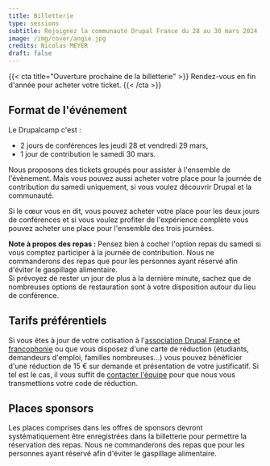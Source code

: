 ```yaml
---
title: Billetterie
type: sessions
subtitle: Rejoignez la communauté Drupal France du 28 au 30 mars 2024
image: /img/cover/angie.jpg
credits: Nicolas MEYER
draft: false
---
```


{{< cta
title="Ouverture prochaine de la billetterie" >}}
Rendez-vous en fin d'année pour acheter votre ticket.
{{< /cta >}}

## Format de l'événement

Le Drupalcamp c'est :

* 2 jours de conférences les jeudi 28 et vendredi 29 mars,
* 1 jour de contribution le samedi 30 mars.

Nous proposons des tickets groupés pour assister à l'ensemble de l'évènement. Mais vous pouvez aussi acheter votre place pour la journée de contribution du samedi uniquement, si vous voulez découvrir Drupal et la communauté. 

Si le cœur vous en dit, vous pouvez acheter votre place pour les deux jours de conférences et si vous voulez profiter de l'expérience complète vous pouvez acheter une place pour l'ensemble des trois journées.

**Note à propos des repas :** Pensez bien à cocher l'option repas du samedi si vous comptez participer à la journée de contribution. Nous ne commanderons des repas que pour les personnes ayant réservé afin d'éviter le gaspillage alimentaire.\
Si prévoyez de rester un jour de plus à la dernière minute, sachez que de nombreuses options de restauration sont à votre disposition autour du lieu de conférence.

## Tarifs préférentiels

Si vous êtes à jour de votre cotisation à l'[association Drupal France et francophonie](https://www.drupal.fr/) ou que vous disposez d'une carte de réduction (étudiants, demandeurs d'emploi, familles nombreuses...) vous pouvez bénéficier d'une réduction de 15 € sur demande et présentation de votre justificatif.
Si tel est le cas, il vous suffit de [contacter l'équipe](/contact) pour que nous vous transmettions votre code de réduction.

## Places sponsors

Les places comprises dans les offres de sponsors devront systématiquement être enregistrées dans la billetterie pour permettre la réservation des repas. Nous ne commanderons des repas que pour les personnes ayant réservé afin d'éviter le gaspillage alimentaire.
